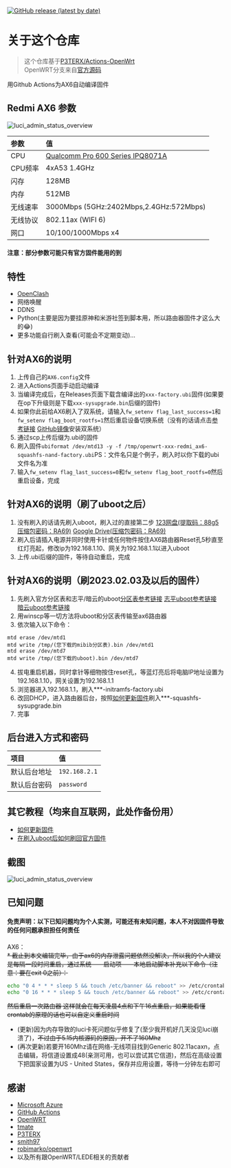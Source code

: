 [![GitHub release (latest by date)](https://img.shields.io/github/v/release/InfinityTL/OpenWrt-Redmi-AX6-Robi?style=for-the-badge&label=下载)](https://github.com/InfinityTL/OpenWrt-Redmi-AX6-Robi/releases/latest)

# 关于这个仓库

> 这个仓库基于[P3TERX/Actions-OpenWrt](https://github.com/P3TERX/Actions-OpenWrt)<br>
> OpenWRT分支来自[官方源码](https://github.com/openwrt/openwrt)<br>

用Github Actions为AX6自动编译固件

## Redmi AX6 参数

![luci\_admin\_status\_overview](.gitbook/assets/redmi-ax6.jpg)

   | 参数 | 值 |
   | :--- | :--- |
   | CPU | [Qualcomm Pro 600 Series IPQ8071A](https://www.qualcomm.com/products/application/networking/qualcomm-networking-pro-600-platform) |
   | CPU频率 | 4xA53 1.4GHz |
   | 闪存 | 128MB |
   | 内存 | 512MB |
   | 无线速率 | 3000Mbps (5GHz:2402Mbps,2.4GHz:572Mbps) |
   | 无线协议 | 802.11ax (WIFI 6) |
   | 网口 | 10/100/1000Mbps x4 |

#### 注意：部分参数可能只有官方固件能用的到

## 特性

* [OpenClash](https://github.com/vernesong/OpenClash)
* 网络唤醒
* DDNS
* Python(主要是因为要挂原神和米游社签到脚本用，所以路由器固件才这么大的😂)
* 更多功能自行刷入查看(可能会不定期变动)...

## 针对AX6的说明

1. 上传自己的`AX6.config`文件
2. 进入Actions页面手动启动编译
3. 当编译完成后，在Releases页面下载含编译出的`xxx-factory.ubi`固件(如果要在op下升级则是下载`xxx-sysupgrade.bin`后缀的固件)
4. 如果你此前给AX6刷入了双系统，请输入`fw_setenv flag_last_success=1`和`fw_setenv flag_boot_rootfs=1`然后重启设备切换系统（没有的话请点击[参考链接](https://www.right.com.cn/forum/thread-6054985-1-1.html) [GitHub镜像](.gitbook/assets/ax6-dualsystm.md)安装双系统）
5. 通过scp上传后缀为.ubi的固件
6. 刷入固件`ubiformat /dev/mtd13 -y -f /tmp/openwrt-xxx-redmi_ax6-squashfs-nand-factory.ubi`PS：文件名只是个例子，刷入时以你下载的ubi文件名为准
7. 输入`fw_setenv flag_last_success=0`和`fw_setenv flag_boot_rootfs=0`然后重启设备，完成

## 针对AX6的说明（刷了uboot之后）

1. 没有刷入的话请先刷入uboot，刷入过的直接第二步 [123网盘(提取码：88g5 压缩包密码：RA69)](https://www.123pan.com/s/o17DVv-hClm) [Google Drive(压缩包密码：RA69)](https://drive.google.com/file/d/1cuJoNP-8yTMXOVPIBPK1KmOOsvPcJbFU/view?usp=sharing)
2. 刷入后请插入电源并同时使用卡针或任何物件按住AX6路由器Reset孔5秒直至红灯亮起，修改ip为192.168.1.10、网关为192.168.1.1以进入uboot
3. 上传.ubi后缀的固件，等待自动重启，完成

## 针对AX6的说明（刷2023.02.03及以后的固件）

1. 先刷入官方分区表和志平/暗云的uboot[分区表参考链接](https://www.right.com.cn/forum/thread-8253493-1-1.html) [志平uboot参考链接](https://www.right.com.cn/FORUM/thread-8253375-1-1.html) [暗云uboot参考链接](https://mbd.pub/o/anyun/work)
2. 用winscp等一切方法将uboot和分区表传输至ax6路由器
3. 依次输入以下命令：
```
mtd erase /dev/mtd1
mtd write /tmp/(您下载的mibib分区表).bin /dev/mtd1
mtd erase /dev/mtd7
mtd write /tmp/(您下载的uboot).bin /dev/mtd7
```
4. 拔电重启机器，同时拿针等细物按住reset孔，等蓝灯亮后将电脑IP地址设置为192.168.1.10，网关设置为192.168.1.1
5. 浏览器进入192.168.1.1，刷入***-initramfs-factory.ubi
6. 改回DHCP，进入路由器后台，按照[如何更新固件](tutorial/ru-he-geng-xin-gu-jian.md)刷入***-squashfs-sysupgrade.bin
7. 完事

## 后台进入方式和密码

   | 项目 | 值 |
   | :--- | :--- |
   | 默认后台地址 | `192.168.2.1` |
   | 默认后台密码 | `password` |

## 其它教程（均来自互联网，此处作备份用） <a id="tutorial"></a>

* [如何更新固件](tutorial/ru-he-geng-xin-gu-jian.md)
* [在刷入uboot后如何刷回官方固件](tutorial/with-uboot-Flashback-to-stock-firmware.md)

## 截图

![luci\_admin\_status\_overview](.gitbook/assets/AX6-OP.png)

## 已知问题
#### 免责声明：以下已知问题均为个人实测，可能还有未知问题，本人不对因固件导致的任何问题承担担任何责任
AX6：<br>
~~* 截止到本文编辑完毕，由于ax6的内存泄露问题依然没解决，所以我的个人建议是每隔一段时间重启，通过系统——启动项——本地启动脚本补充以下命令（注意：要在exit 0之前）：~~
   ```bash
   echo "0 4 * * * sleep 5 && touch /etc/banner && reboot" >> /etc/crontabs/root
   echo "0 16 * * * sleep 5 && touch /etc/banner && reboot" >> /etc/crontabs/root
   ```
   ~~然后重启一次路由器 这样就会在每天凌晨4点和下午16点重启，如果能看懂crontab的原理的话也可以自定义重启时间~~
   
* (更新)因为内存导致的luci卡死问题似乎修复了(至少我开机好几天没见luci崩溃了)，~~不过由于5.15内核源码的原因，开不了160Mhz~~
* (再次更新)若要开160Mhz请在网络-无线项目找到Generic 802.11acaxn，点击编辑，将信道设置成48(亲测可用，也可以尝试其它信道)，然后在高级设置下把国家设置为US - United States，保存并应用设置，等待一分钟左右即可

## 感谢

* [Microsoft Azure](https://azure.microsoft.com/)
* [GitHub Actions](https://github.com/features/actions)
* [OpenWRT](https://github.com/openwrt/openwrt)
* [tmate](https://github.com/tmate-io/tmate)
* [P3TERX](https://github.com/P3TERX)
* [smith97](https://www.right.com.cn/forum/thread-6054985-1-1.html)
* [robimarko/openwrt](https://github.com/robimarko/openwrt/tree/ipq807x-5.15)<br>
* 以及所有跟OpenWRT/LEDE相关的贡献者
